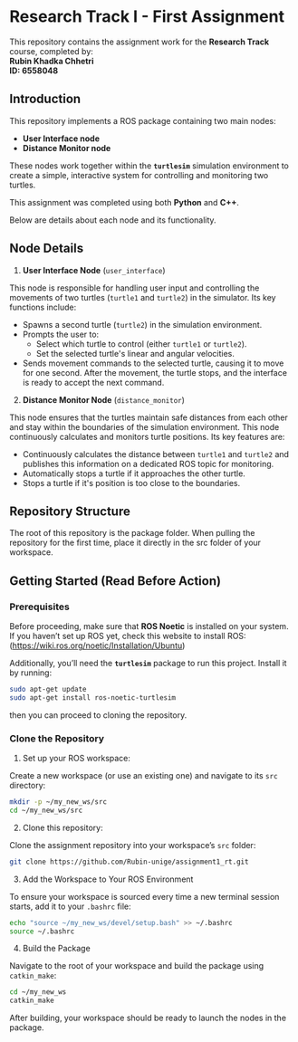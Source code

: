 # Research Track I - First Assignment

This repository contains the assignment work for the **Research Track** course, completed by:  
**Rubin Khadka Chhetri**  
**ID: 6558048**

## Introduction

This repository implements a ROS package containing two main nodes: 

-  **User Interface node**
-  **Distance Monitor node**

These nodes work together within the **`turtlesim`** simulation environment to create a simple, interactive system for controlling and monitoring two turtles.

This assignment was completed using both **Python** and **C++**.

Below are details about each node and its functionality.<br>

## Node Details

1. **User Interface Node** (`user_interface`)

This node is responsible for handling user input and controlling the movements of two turtles (`turtle1` and `turtle2`) in the simulator. Its key functions include:<br>

-  Spawns a second turtle (`turtle2`) in the simulation environment.
-  Prompts the user to:
   -  Select which turtle to control (either `turtle1` or `turtle2`).
   -  Set the selected turtle's linear and angular velocities.
-  Sends movement commands to the selected turtle, causing it to move for one second. After the movement, the turtle stops, and the interface is ready to accept the next command.

2. **Distance Monitor Node** (`distance_monitor`)

This node ensures that the turtles maintain safe distances from each other and stay within the boundaries of the simulation environment. This node continuously calculates and monitors turtle positions. Its key features are:<br>

-  Continuously calculates the distance between `turtle1` and `turtle2` and publishes this information on a dedicated ROS topic for monitoring.
-  Automatically stops a turtle if it approaches the other turtle.
-  Stops a turtle if it's position is too close to the boundaries.

## Repository Structure

The root of this repository is the package folder. When pulling the repository for the first time, place it directly in the src folder of your workspace.

## Getting Started (Read Before Action)

### Prerequisites

Before proceeding, make sure that **ROS Noetic** is installed on your system.<br>
If you haven’t set up ROS yet, check this website to install ROS: <br>
(https://wiki.ros.org/noetic/Installation/Ubuntu) <br>

Additionally, you’ll need the **`turtlesim`** package to run this project. Install it by running:
```bash
sudo apt-get update
sudo apt-get install ros-noetic-turtlesim
```
then you can proceed to cloning the repository.

### Clone the Repository

1. Set up your ROS workspace:

Create a new workspace (or use an existing one) and navigate to its `src` directory:
```bash
mkdir -p ~/my_new_ws/src
cd ~/my_new_ws/src
```

2. Clone this repository:

Clone the assignment repository into your workspace’s `src` folder:
```bash
git clone https://github.com/Rubin-unige/assignment1_rt.git
```
3. Add the Workspace to Your ROS Environment

To ensure your workspace is sourced every time a new terminal session starts, add it to your `.bashrc` file:
```bash
echo "source ~/my_new_ws/devel/setup.bash" >> ~/.bashrc
source ~/.bashrc
```

4. Build the Package

Navigate to the root of your workspace and build the package using `catkin_make`:
```bash
cd ~/my_new_ws
catkin_make
```

After building, your workspace should be ready to launch the nodes in the package.